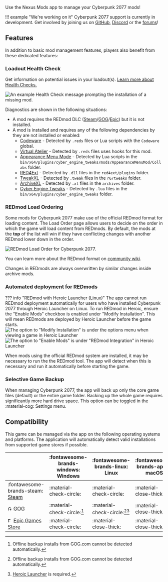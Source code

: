 Use the Nexus Mods app to manage your Cyberpunk 2077 mods!

!!! example "We're working on it"
    Cyberpunk 2077 support is currently in development. Get involved by joining us on [GitHub](https://github.com/Nexus-Mods/NexusMods.App/issues/new/choose), [Discord](https://discord.gg/ReWTxb93jS) or the [forums](https://forums.nexusmods.com/forum/9052-nexus-mods-app/)!

## Features
In addition to basic mod management features, players also benefit from these dedicated features:

### Loadout Health Check
Get information on potential issues in your loadout(s). [Learn more about Health Checks.](../features/HealthCheck.md)

![An example Health Check message prompting the installation of a missing mod.](../images/0.6.0/HealthCheckExampleCyberpunk.webp)

Diagnostics are shown in the following situations: 

- A mod requires the REDmod DLC ([Steam](https://store.steampowered.com/app/2060310/Cyberpunk_2077_REDmod/)/[GOG](https://www.gog.com/game/cyberpunk_2077_redmod)/[Epic](https://store.epicgames.com/p/cyberpunk-2077)) but it is not installed. 
- A mod is installed and requires any of the following dependencies by they are not installed or enabled:
    - [Codeware](https://www.nexusmods.com/cyberpunk2077/mods/7780) - Detected by `.reds` files or Lua scripts with the `Codeware` global. 
    - [Virtual Atelier](https://www.nexusmods.com/cyberpunk2077/mods/2987) - Detected by `.reds` files uses hooks for this mod.
    - [Appearance Menu Mode](https://www.nexusmods.com/cyberpunk2077/mods/790) - Detected by Lua scripts in the `bin/x64/plugins/cyber_engine_tweaks/mods/AppearanceMenuMod/Collabs` folder.
    - [RED4Ext](https://www.nexusmods.com/cyberpunk2077/mods/2380) - Detected by `.dll` files in the `red4ext/plugins` folder.
    - [TweakXL](https://www.nexusmods.com/cyberpunk2077/mods/4197) - Detected by `.tweak` files in the `r6/tweaks` folder.
    - [ArchiveXL](https://www.nexusmods.com/cyberpunk2077/mods/4198) - Detected by `.xl` files in the `archives` folder. 
    - [Cyber Engine Tweaks](https://www.nexusmods.com/cyberpunk2077/mods/107) - Detected by `.lua` files in the `bin/x64/plugins/cyber_engine_tweaks` folder. 

### REDmod Load Ordering
Some mods for Cyberpunk 2077 make use of the official REDmod format for loading content. The Load Order page allows users to decide on the order in which the game will load content from REDmods. By default, the mods at the **top** of the list will win if they have conflicting changes with another REDmod lower down in the order. 

![REDmod Load Order for Cyberpunk 2077.](../images/0.7.1/Cyberpunk2077LoadOrder.webp)

You can learn more about the REDmod format on [community wiki](https://wiki.redmodding.org/cyberpunk-2077-modding/for-mod-users/users-modding-cyberpunk-2077/redmod/usage).

Changes in REDmods are always overwritten by similar changes inside archive mods.

### Automated deployment for REDmods

??? info "REDmod with Heroic Launcher (Linux)"
    The app cannot run REDmod deployment automatically for users who have installed Cyberpunk 2077 through Heroic Launcher on Linux. To run REDmod in Heroic, ensure the "Enable Mods" checkbox is enabled under "Modify Installation". This will mean REDmods are deployed by Heroic Launcher before the game starts.
    ![The option to "Modify Installation" is under the options menu when viewing a game in Heroic Launcher](../images/0.6.1/REDmodHeroicModifyInstall.webp)
    ![The option to "Enable Mods" is under "REDmod Integration" in Heroic Launcher](../images/0.6.1/REDmodHeroicEnableMods.webp) 

When mods using the official REDmod system are installed, it may be necessary to run the the REDmod tool. The app will detect when this is necessary and run it automatically before starting the game. 

### Selective Game Backup
When managing Cyberpunk 2077, the app will back up only the core game files (default) or the entire game folder. Backing up the whole game requires significantly more hard drive space. This option can be toggled in the :material-cog: Settings menu.

## Compatibility
This game can be managed via the app on the following operating systems and platforms. The application will automatically detect valid installations from supported game stores if possible. 

|| :fontawesome-brands-windows: Windows |  :fontawesome-brands-linux: Linux | :fontawesome-brands-apple: macOS |
|---|---|---|---|
| :fontawesome-brands-steam: [Steam](https://store.steampowered.com/app/1091500/Cyberpunk_2077/) | :material-check-circle: | :material-check-circle: | :material-close-thick: |
| <img src="../../images/GOG.com_logo_white.svg" alt="GOG" width="14"/> [GOG](https://store.steampowered.com/app/1091500/Cyberpunk_2077/) | :material-check-circle:[^1] | :material-check-circle:[^1][^2] | :material-close-thick: |
| <img src="../../images/epic-games.svg" alt="Epic Games Store" width="14"/> [Epic Games Store](https://store.epicgames.com/en-US/p/cyberpunk-2077) | :material-check-circle: | :material-close-thick: | :material-close-thick: |

[^1]: Offline backup installs from GOG.com cannot be detected automatically.
[^2]: [Heroic Launcher](https://heroicgameslauncher.com/) is required. 
